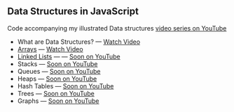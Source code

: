 ## Data Structures in JavaScript

Code accompanying my illustrated Data structures [video series on YouTube](https://www.youtube.com/watch?v=9rhT3P1MDHk&list=PLkZYeFmDuaN2-KUIv-mvbjfKszIGJ4FaY)

* What are Data Structures? — [Watch Video](https://www.youtube.com/watch?v=9rhT3P1MDHk)
* [Arrays](./array.js) — [Watch Video](https://www.youtube.com/watch?v=QJNwK2uJyGs)
* [Linked Lists](./linked-lists.js) —  — [Soon on YouTube](https://www.youtube.com/theroadmap?sub_confirmation=1)
* Stacks — [Soon on YouTube](https://www.youtube.com/theroadmap?sub_confirmation=1)
* Queues — [Soon on YouTube](https://www.youtube.com/theroadmap?sub_confirmation=1)
* Heaps — [Soon on YouTube](https://www.youtube.com/theroadmap?sub_confirmation=1)
* Hash Tables — [Soon on YouTube](https://www.youtube.com/theroadmap?sub_confirmation=1)
* Trees — [Soon on YouTube](https://www.youtube.com/theroadmap?sub_confirmation=1)
* Graphs — [Soon on YouTube](https://www.youtube.com/theroadmap?sub_confirmation=1)
